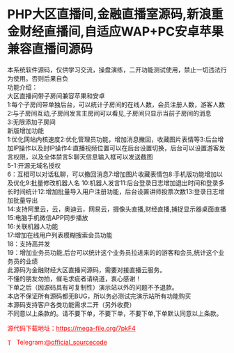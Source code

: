 # PHP大区直播间,金融直播室源码,新浪重金财经直播间,自适应WAP+PC安卓苹果兼容直播间源码

本系统软件源码，仅供学习交流，操盘演练，二开功能测试使用，禁止一切违法行为使用。否则后果自负<br>功能介绍：<br>大区直播间带子房间兼容苹果和安卓<br>1:每个子房间带单独后台，可以统计子房间的在线人数，会员注册人数，游客人数<br>2:与子房间互动,子房间发言主房间可以看见,子房间只显示当前子房间的消息<br>3:无限添加子房间<br>新版增加功能<br>1:优化网站内核速度2:优化管理员功能，增加消息撇回，收藏图片表情等3:后台增加IP操作以及封IP操作4:直播视频位置可以在后台设置切换，后台可以设置游客发言权限，以及全体禁言5:聊天信息输入框可以发送截图<br>5-1:开源无域名授权<br>6：互相可以对话私聊，可以撤回消息7:增加图片收藏表情包8:手机版功能增加以及优化9:批量修改机器人名 10:机器人发言11:后台登录日志增加退出时间和登录多长时间统计12:增加批量导入用户注册功能，后台设置讲师投票次数13:登录日志增加批量导出<br>14:支持阿里云，云，奥迪云，网易云，摄像头直播,财经直播,捕捉显示器桌面直播<br>15:电脑手机微信APP同步播放<br>16:关联机器人功能<br>17:增加在线用户列表模糊搜索会员功能<br>18：支持高并发<br>19：增加业务员功能,后台可以统计这个业务员拉进来的的游客和会员,统计这个业务员的业绩<br>此源码为金融财经大区直播间源码，需要对接直播云服务。<br>不懂的朋友勿拍，催毛求疵者请绕道，衷心感谢！<br>下单之后（因源码具有可复制性）演示站以外的问题不予退款。<br>本店不保证所有源码都无BUG，所以务必测试完演示站所有功能购买<br>本源码支持客户各类功能需求二开（另外收费）<br>不同意以上条款的。请不要下单，不要下单，不要下单,下单默认同意以上条款。<br>


<p style="color: red;">源代码下载地址：<a href="https://mega-file.org/7pkF4" style="color: red;">https://mega-file.org/7pkF4</a></p><p style="color: red;"><img src="https://cdn-icons-png.flaticon.com/512/2111/2111646.png" alt="Telegram Icon" style="width: 16px; vertical-align: middle; margin-right: 5px;">Telegram:<a href="https://t.me/official_sourcecode" style="color: red;">@official_sourcecode</a></p>